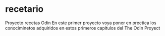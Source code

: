 # recetario
Proyecto recetas Odin
En este primer proyecto voya poner en prectica los conociminetos adquiridos en estos primeros capitulos del The Odin Proyect
